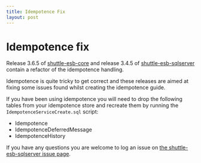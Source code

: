 ```yaml
---
title: Idempotence Fix
layout: post
---
```


# Idempotence fix

Release 3.6.5 of [shuttle-esb-core](https://github.com/Shuttle/shuttle-esb-core/releases/tag/v3.6.5) and release 3.4.5 of [shuttle-esb-sqlserver](https://github.com/Shuttle/shuttle-esb-sqlserver/releases/tag/v3.4.5) contain a refactor of the idempotence handling.

Idempotence is quite tricky to get correct and these releases are aimed at fixing some issues found whilst creating the idempotence guide.

If you have been using idempotence you will need to drop the following tables from your idempotence store and recreate them by running the `IdempotenceServiceCreate.sql` script:

- Idempotence
- IdempotenceDeferredMessage
- IdempotenceHistory

If you have any questions you are welcome to log an issue on [the shuttle-esb-sqlserver issue page](https://github.com/Shuttle/shuttle-esb-sqlserver/issues).